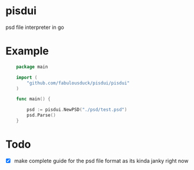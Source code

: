 # pisdui
psd file interpreter in go

# Example

```go
    package main

    import (
        "github.com/fabulousduck/pisdui/pisdui"
    )

    func main() {

        psd := pisdui.NewPSD("./psd/test.psd")
        psd.Parse()
    }

```

# Todo

- [x] make complete guide for the psd file format as its kinda janky right now
